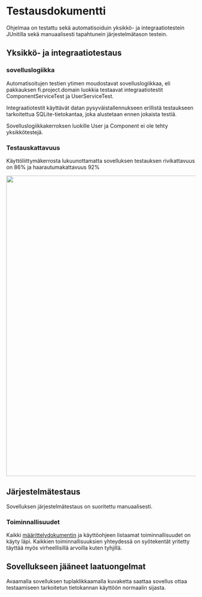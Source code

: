 # Testausdokumentti

Ohjelmaa on testattu sekä automatisoiduin yksikkö- ja integraatiotestein JUnitilla sekä manuaalisesti tapahtunein järjestelmätason testein.

## Yksikkö- ja integraatiotestaus

### sovelluslogiikka

Automatisoitujen testien ytimen moudostavat sovelluslogiikkaa, eli pakkauksen fi.project.domain luokkia testaavat integraatiotestit ComponentServiceTest ja UserServiceTest.

Integraatiotestit käyttävät datan pysyväistallennukseen erillistä testaukseen tarkoitettua SQLite-tietokantaa, joka alustetaan ennen jokaista testiä.

Sovelluslogiikkakerroksen luokille User ja Component ei ole tehty yksikkötestejä.

### Testauskattavuus

Käyttöliittymäkerrosta lukuunottamatta sovelluksen testauksen rivikattavuus on 86% ja haarautumakattavuus 92%

<img src="https://github.com/lapptomi/ot-harjoitustyo/blob/master/dokumentaatio/kuvat/jacoco.png" width="800">

## Järjestelmätestaus

Sovelluksen järjestelmätestaus on suoritettu manuaalisesti.

### Toiminnallisuudet

Kaikki [määrittelydokumentin](https://github.com/lapptomi/ot-harjoitustyo/blob/master/dokumentaatio/vaatimusmaarittely.md) ja käyttöohjeen listaamat toiminnallisuudet on käyty läpi. Kaikkien toiminnallisuuksien yhteydessä on syötekentät yritetty täyttää myös virheellisillä arvoilla kuten tyhjillä.

## Sovellukseen jääneet laatuongelmat

Avaamalla sovelluksen tuplaklikkaamalla kuvaketta saattaa sovellus ottaa testaamiseen tarkoitetun tietokannan käyttöön normaalin sijasta.

